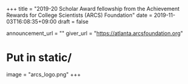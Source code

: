 +++
title = "2019-20 Scholar Award fellowship from the Achievement Rewards for College Scientists (ARCS) Foundation"
date = 2019-11-03T16:08:35+09:00
draft = false

announcement_url = ""
giver_url = "https://atlanta.arcsfoundation.org"

# Put in static/
image = "arcs_logo.png"
+++

